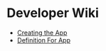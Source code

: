 # Developer Wiki
* [Creating the App](https://github.com/Decentra-Network/Decentra-Network/wiki/Creating-the-App)
* [Definition For App](https://github.com/Decentra-Network/Decentra-Network/wiki/Definition-for-App)

